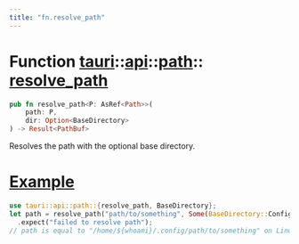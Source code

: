 ```yaml
---
title: "fn.resolve_path"
---
```


# Function [tauri](/docs/api/rust/tauri/../../index.html)::​[api](/docs/api/rust/tauri/../index.html)::​[path](/docs/api/rust/tauri/index.html)::​[resolve_path](/docs/api/rust/tauri/)

```rs
pub fn resolve_path<P: AsRef<Path>>(
    path: P, 
    dir: Option<BaseDirectory>
) -> Result<PathBuf>
```

Resolves the path with the optional base directory.

# [Example](/docs/api/rust/tauri/about:blank#example)

```rs
use tauri::api::path::{resolve_path, BaseDirectory};
let path = resolve_path("path/to/something", Some(BaseDirectory::Config))
  .expect("failed to resolve path");
// path is equal to "/home/${whoami}/.config/path/to/something" on Linux
```
